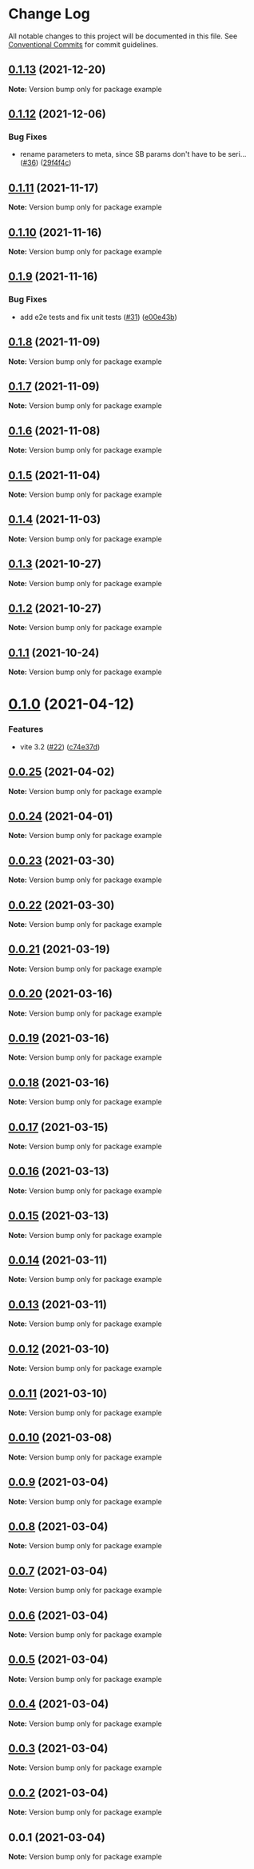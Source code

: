 # Change Log

All notable changes to this project will be documented in this file.
See [Conventional Commits](https://conventionalcommits.org) for commit guidelines.

## [0.1.13](https://github.com/tajo/ladle/compare/example@0.1.12...example@0.1.13) (2021-12-20)

**Note:** Version bump only for package example





## [0.1.12](https://github.com/tajo/ladle/compare/example@0.1.11...example@0.1.12) (2021-12-06)


### Bug Fixes

* rename parameters to meta, since SB params don't have to be seri… ([#36](https://github.com/tajo/ladle/issues/36)) ([29f4f4c](https://github.com/tajo/ladle/commit/29f4f4c596dddc3cce059d4292b51938eaa978d7))





## [0.1.11](https://github.com/tajo/ladle/compare/example@0.1.10...example@0.1.11) (2021-11-17)

**Note:** Version bump only for package example





## [0.1.10](https://github.com/tajo/ladle/compare/example@0.1.9...example@0.1.10) (2021-11-16)

**Note:** Version bump only for package example





## [0.1.9](https://github.com/tajo/ladle/compare/example@0.1.8...example@0.1.9) (2021-11-16)


### Bug Fixes

* add e2e tests and fix unit tests ([#31](https://github.com/tajo/ladle/issues/31)) ([e00e43b](https://github.com/tajo/ladle/commit/e00e43be76b1385b0a72fe44bd71029925c873e1))





## [0.1.8](https://github.com/tajo/ladle/compare/example@0.1.7...example@0.1.8) (2021-11-09)

**Note:** Version bump only for package example





## [0.1.7](https://github.com/tajo/ladle/compare/example@0.1.6...example@0.1.7) (2021-11-09)

**Note:** Version bump only for package example





## [0.1.6](https://github.com/tajo/ladle/compare/example@0.1.5...example@0.1.6) (2021-11-08)

**Note:** Version bump only for package example





## [0.1.5](https://github.com/tajo/ladle/compare/example@0.1.4...example@0.1.5) (2021-11-04)

**Note:** Version bump only for package example





## [0.1.4](https://github.com/tajo/ladle/compare/example@0.1.3...example@0.1.4) (2021-11-03)

**Note:** Version bump only for package example





## [0.1.3](https://github.com/tajo/ladle/compare/example@0.1.2...example@0.1.3) (2021-10-27)

**Note:** Version bump only for package example





## [0.1.2](https://github.com/tajo/ladle/compare/example@0.1.1...example@0.1.2) (2021-10-27)

**Note:** Version bump only for package example





## [0.1.1](https://github.com/tajo/ladle/compare/example@0.1.0...example@0.1.1) (2021-10-24)

**Note:** Version bump only for package example





# [0.1.0](https://github.com/tajo/ladle/compare/example@0.0.25...example@0.1.0) (2021-04-12)

### Features

- vite 3.2 ([#22](https://github.com/tajo/ladle/issues/22)) ([c74e37d](https://github.com/tajo/ladle/commit/c74e37db9a12f710c26132ca28e420fb18edacb5))

## [0.0.25](https://github.com/tajo/ladle/compare/example@0.0.24...example@0.0.25) (2021-04-02)

**Note:** Version bump only for package example

## [0.0.24](https://github.com/tajo/ladle/compare/example@0.0.23...example@0.0.24) (2021-04-01)

**Note:** Version bump only for package example

## [0.0.23](https://github.com/tajo/ladle/compare/example@0.0.22...example@0.0.23) (2021-03-30)

**Note:** Version bump only for package example

## [0.0.22](https://github.com/tajo/ladle/compare/example@0.0.21...example@0.0.22) (2021-03-30)

**Note:** Version bump only for package example

## [0.0.21](https://github.com/tajo/ladle/compare/example@0.0.20...example@0.0.21) (2021-03-19)

**Note:** Version bump only for package example

## [0.0.20](https://github.com/tajo/ladle/compare/example@0.0.19...example@0.0.20) (2021-03-16)

**Note:** Version bump only for package example

## [0.0.19](https://github.com/tajo/ladle/compare/example@0.0.18...example@0.0.19) (2021-03-16)

**Note:** Version bump only for package example

## [0.0.18](https://github.com/tajo/ladle/compare/example@0.0.17...example@0.0.18) (2021-03-16)

**Note:** Version bump only for package example

## [0.0.17](https://github.com/tajo/ladle/compare/example@0.0.16...example@0.0.17) (2021-03-15)

**Note:** Version bump only for package example

## [0.0.16](https://github.com/tajo/ladle/compare/example@0.0.15...example@0.0.16) (2021-03-13)

**Note:** Version bump only for package example

## [0.0.15](https://github.com/tajo/ladle/compare/example@0.0.14...example@0.0.15) (2021-03-13)

**Note:** Version bump only for package example

## [0.0.14](https://github.com/tajo/ladle/compare/example@0.0.13...example@0.0.14) (2021-03-11)

**Note:** Version bump only for package example

## [0.0.13](https://github.com/tajo/ladle/compare/example@0.0.12...example@0.0.13) (2021-03-11)

**Note:** Version bump only for package example

## [0.0.12](https://github.com/tajo/ladle/compare/example@0.0.11...example@0.0.12) (2021-03-10)

**Note:** Version bump only for package example

## [0.0.11](https://github.com/tajo/ladle/compare/example@0.0.10...example@0.0.11) (2021-03-10)

**Note:** Version bump only for package example

## [0.0.10](https://github.com/tajo/ladle/compare/example@0.0.9...example@0.0.10) (2021-03-08)

**Note:** Version bump only for package example

## [0.0.9](https://github.com/tajo/ladle/compare/example@0.0.8...example@0.0.9) (2021-03-04)

**Note:** Version bump only for package example

## [0.0.8](https://github.com/tajo/ladle/compare/example@0.0.7...example@0.0.8) (2021-03-04)

**Note:** Version bump only for package example

## [0.0.7](https://github.com/tajo/ladle/compare/example@0.0.6...example@0.0.7) (2021-03-04)

**Note:** Version bump only for package example

## [0.0.6](https://github.com/tajo/ladle/compare/example@0.0.5...example@0.0.6) (2021-03-04)

**Note:** Version bump only for package example

## [0.0.5](https://github.com/tajo/ladle/compare/example@0.0.4...example@0.0.5) (2021-03-04)

**Note:** Version bump only for package example

## [0.0.4](https://github.com/tajo/ladle/compare/example@0.0.3...example@0.0.4) (2021-03-04)

**Note:** Version bump only for package example

## [0.0.3](https://github.com/tajo/ladle/compare/example@0.0.2...example@0.0.3) (2021-03-04)

**Note:** Version bump only for package example

## [0.0.2](https://github.com/tajo/ladle/compare/example@0.0.1...example@0.0.2) (2021-03-04)

**Note:** Version bump only for package example

## 0.0.1 (2021-03-04)

**Note:** Version bump only for package example
